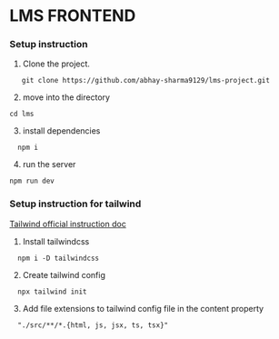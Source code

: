 # LMS FRONTEND

### Setup instruction

1. Clone the project.
```
   git clone https://github.com/abhay-sharma9129/lms-project.git
```

2. move into the directory
```
cd lms
```
3. install dependencies
```
  npm i
```

4. run the server

```
npm run dev
```

### Setup instruction for tailwind

[Tailwind official instruction doc](https://tailwindcss.com/docs/installation)

1. Install tailwindcss

```
  npm i -D tailwindcss
```

2. Create tailwind config

```
  npx tailwind init
```

3. Add file extensions to tailwind config file in the content property

```
  "./src/**/*.{html, js, jsx, ts, tsx}"
```